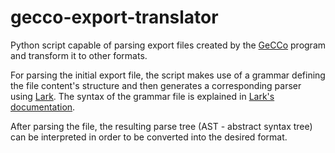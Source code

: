 # gecco-export-translator

Python script capable of parsing export files created by the [GeCCo](https://github.com/ak-ustutt/GeCCo-public) program and transform it to other
formats.

For parsing the initial export file, the script makes use of a grammar defining the file content's structure and then generates a corresponding parser
using [Lark](https://github.com/lark-parser/lark). The syntax of the grammar file is explained in
[Lark's documentation](https://lark-parser.readthedocs.io/en/latest/grammar.html).

After parsing the file, the resulting parse tree (AST - abstract syntax tree) can be interpreted in order to be converted into the desired format.

